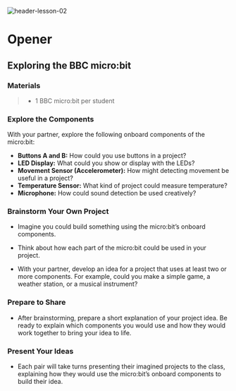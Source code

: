 ![header-lesson-02](assets/header-lesson-02.png)

# Opener

## Exploring the BBC micro:bit

### Materials

> - 1 BBC micro:bit per student

### Explore the Components

With your partner, explore the following onboard components of the micro:bit:

- **Buttons A and B:** How could you use buttons in a project?
- **LED Display:** What could you show or display with the LEDs?
- **Movement Sensor (Accelerometer):** How might detecting movement be useful in a project?
- **Temperature Sensor:** What kind of project could measure temperature?
- **Microphone:** How could sound detection be used creatively?

### Brainstorm Your Own Project

- Imagine you could build something using the micro:bit’s onboard components.

- Think about how each part of the micro:bit could be used in your project.
- With your partner, develop an idea for a project that uses at least two or more components. For example, could you make a simple game, a weather station, or a musical instrument?

### Prepare to Share

- After brainstorming, prepare a short explanation of your project idea. Be ready to explain which components you would use and how they would work together to bring your idea to life.

### Present Your Ideas

- Each pair will take turns presenting their imagined projects to the class, explaining how they would use the micro:bit’s onboard components to build their idea.